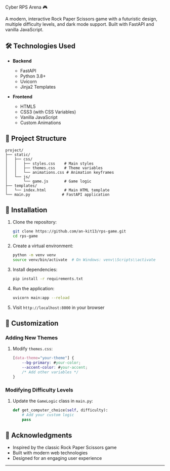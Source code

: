 
Cyber RPS Arena 🎮

A modern, interactive Rock Paper Scissors game with a futuristic design, multiple difficulty levels, and dark mode support. Built with FastAPI and vanilla JavaScript.

## 🛠️ Technologies Used

- **Backend**
  - FastAPI
  - Python 3.8+
  - Uvicorn
  - Jinja2 Templates

- **Frontend**
  - HTML5
  - CSS3 (with CSS Variables)
  - Vanilla JavaScript
  - Custom Animations

## 📁 Project Structure

```
project/
├── static/
│   ├── css/
│   │   ├── styles.css    # Main styles
│   │   ├── themes.css    # Theme variables
│   │   └── animations.css # Animation keyframes
│   └── js/
│       └── game.js       # Game logic
├── templates/
│   └── index.html        # Main HTML template
└── main.py              # FastAPI application
```

## 🚀 Installation

1. Clone the repository:
   ```bash
   git clone https://github.com/an-kit13/rps-game.git
   cd rps-game
   ```

2. Create a virtual environment:
   ```bash
   python -m venv venv
   source venv/bin/activate  # On Windows: venv\\Scripts\\activate
   ```

3. Install dependencies:
   ```bash
   pip install -r requirements.txt
   ```

4. Run the application:
   ```bash
   uvicorn main:app --reload
   ```

5. Visit `http://localhost:8000` in your browser


## 🎨 Customization

### Adding New Themes

1. Modify `themes.css`:
   ```css
   [data-theme="your-theme"] {
       --bg-primary: #your-color;
       --accent-color: #your-accent;
       /* Add other variables */
   }
   ```

### Modifying Difficulty Levels

1. Update the `GameLogic` class in `main.py`:
   ```python
   def get_computer_choice(self, difficulty):
       # Add your custom logic
       pass
   ```

## 🙏 Acknowledgments

- Inspired by the classic Rock Paper Scissors game
- Built with modern web technologies
- Designed for an engaging user experience

---
